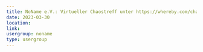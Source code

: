 ```yaml
---
title: NoName e.V.: Virtueller Chaostreff unter https://whereby.com/chaos-hd?roundedCornersOff
date: 2023-03-30
location: 
link: 
usergroup: noname
type: usergroup
---
```

